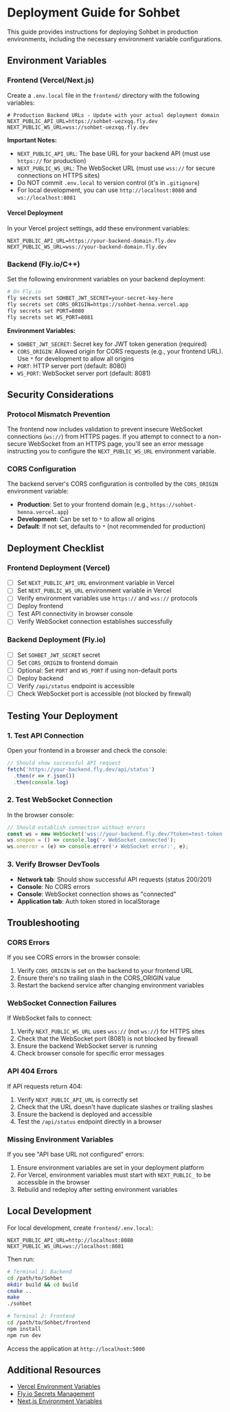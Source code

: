 # Deployment Guide for Sohbet

This guide provides instructions for deploying Sohbet in production environments, including the necessary environment variable configurations.

## Environment Variables

### Frontend (Vercel/Next.js)

Create a `.env.local` file in the `frontend/` directory with the following variables:

```env
# Production Backend URLs - Update with your actual deployment domain
NEXT_PUBLIC_API_URL=https://sohbet-uezxqq.fly.dev
NEXT_PUBLIC_WS_URL=wss://sohbet-uezxqq.fly.dev
```

**Important Notes:**
- `NEXT_PUBLIC_API_URL`: The base URL for your backend API (must use `https://` for production)
- `NEXT_PUBLIC_WS_URL`: The WebSocket URL (must use `wss://` for secure connections on HTTPS sites)
- Do NOT commit `.env.local` to version control (it's in `.gitignore`)
- For local development, you can use `http://localhost:8080` and `ws://localhost:8081`

#### Vercel Deployment

In your Vercel project settings, add these environment variables:

```
NEXT_PUBLIC_API_URL=https://your-backend-domain.fly.dev
NEXT_PUBLIC_WS_URL=wss://your-backend-domain.fly.dev
```

### Backend (Fly.io/C++)

Set the following environment variables on your backend deployment:

```bash
# On Fly.io
fly secrets set SOHBET_JWT_SECRET=your-secret-key-here
fly secrets set CORS_ORIGIN=https://sohbet-henna.vercel.app
fly secrets set PORT=8080
fly secrets set WS_PORT=8081
```

**Environment Variables:**
- `SOHBET_JWT_SECRET`: Secret key for JWT token generation (required)
- `CORS_ORIGIN`: Allowed origin for CORS requests (e.g., your frontend URL). Use `*` for development to allow all origins
- `PORT`: HTTP server port (default: 8080)
- `WS_PORT`: WebSocket server port (default: 8081)

## Security Considerations

### Protocol Mismatch Prevention

The frontend now includes validation to prevent insecure WebSocket connections (`ws://`) from HTTPS pages. If you attempt to connect to a non-secure WebSocket from an HTTPS page, you'll see an error message instructing you to configure the `NEXT_PUBLIC_WS_URL` environment variable.

### CORS Configuration

The backend server's CORS configuration is controlled by the `CORS_ORIGIN` environment variable:
- **Production**: Set to your frontend domain (e.g., `https://sohbet-henna.vercel.app`)
- **Development**: Can be set to `*` to allow all origins
- **Default**: If not set, defaults to `*` (not recommended for production)

## Deployment Checklist

### Frontend Deployment (Vercel)

- [ ] Set `NEXT_PUBLIC_API_URL` environment variable in Vercel
- [ ] Set `NEXT_PUBLIC_WS_URL` environment variable in Vercel
- [ ] Verify environment variables use `https://` and `wss://` protocols
- [ ] Deploy frontend
- [ ] Test API connectivity in browser console
- [ ] Verify WebSocket connection establishes successfully

### Backend Deployment (Fly.io)

- [ ] Set `SOHBET_JWT_SECRET` secret
- [ ] Set `CORS_ORIGIN` to frontend domain
- [ ] Optional: Set `PORT` and `WS_PORT` if using non-default ports
- [ ] Deploy backend
- [ ] Verify `/api/status` endpoint is accessible
- [ ] Check WebSocket port is accessible (not blocked by firewall)

## Testing Your Deployment

### 1. Test API Connection

Open your frontend in a browser and check the console:
```javascript
// Should show successful API request
fetch('https://your-backend.fly.dev/api/status')
  .then(r => r.json())
  .then(console.log)
```

### 2. Test WebSocket Connection

In the browser console:
```javascript
// Should establish connection without errors
const ws = new WebSocket('wss://your-backend.fly.dev/?token=test-token');
ws.onopen = () => console.log('✓ WebSocket connected');
ws.onerror = (e) => console.error('✗ WebSocket error:', e);
```

### 3. Verify Browser DevTools

- **Network tab**: Should show successful API requests (status 200/201)
- **Console**: No CORS errors
- **Console**: WebSocket connection shows as "connected"
- **Application tab**: Auth token stored in localStorage

## Troubleshooting

### CORS Errors

If you see CORS errors in the browser console:
1. Verify `CORS_ORIGIN` is set on the backend to your frontend URL
2. Ensure there's no trailing slash in the CORS_ORIGIN value
3. Restart the backend service after changing environment variables

### WebSocket Connection Failures

If WebSocket fails to connect:
1. Verify `NEXT_PUBLIC_WS_URL` uses `wss://` (not `ws://`) for HTTPS sites
2. Check that the WebSocket port (8081) is not blocked by firewall
3. Ensure the backend WebSocket server is running
4. Check browser console for specific error messages

### API 404 Errors

If API requests return 404:
1. Verify `NEXT_PUBLIC_API_URL` is correctly set
2. Check that the URL doesn't have duplicate slashes or trailing slashes
3. Ensure the backend is deployed and accessible
4. Test the `/api/status` endpoint directly in a browser

### Missing Environment Variables

If you see "API base URL not configured" errors:
1. Ensure environment variables are set in your deployment platform
2. For Vercel, environment variables must start with `NEXT_PUBLIC_` to be accessible in the browser
3. Rebuild and redeploy after setting environment variables

## Local Development

For local development, create `frontend/.env.local`:

```env
NEXT_PUBLIC_API_URL=http://localhost:8080
NEXT_PUBLIC_WS_URL=ws://localhost:8081
```

Then run:
```bash
# Terminal 1: Backend
cd /path/to/Sohbet
mkdir build && cd build
cmake ..
make
./sohbet

# Terminal 2: Frontend
cd /path/to/Sohbet/frontend
npm install
npm run dev
```

Access the application at `http://localhost:5000`

## Additional Resources

- [Vercel Environment Variables](https://vercel.com/docs/environment-variables)
- [Fly.io Secrets Management](https://fly.io/docs/reference/secrets/)
- [Next.js Environment Variables](https://nextjs.org/docs/basic-features/environment-variables)
